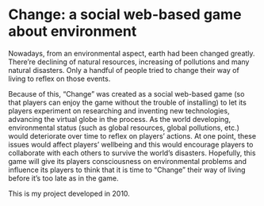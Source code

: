 # Change: a social web-based game about environment

Nowadays, from an environmental aspect, earth had been changed greatly. There’re declining of natural resources, increasing of pollutions and many natural disasters. Only a handful of people tried to change their way of living to reflex on those events.

Because of this, “Change” was created as a social web-based game (so that players can enjoy the game without the trouble of installing) to let its players experiment on researching and inventing new technologies, advancing the virtual globe in the process. As the world developing, environmental status (such as global resources, global pollutions, etc.) would deteriorate over time to reflex on players’ actions. At one point, these issues would affect players’ wellbeing and this would encourage players to collaborate with each others to survive the world’s disasters. Hopefully, this game will give its players consciousness on environmental problems and influence its players to think that it is time to “Change” their way of living before it’s too late as in the game.

This is my project developed in 2010.
